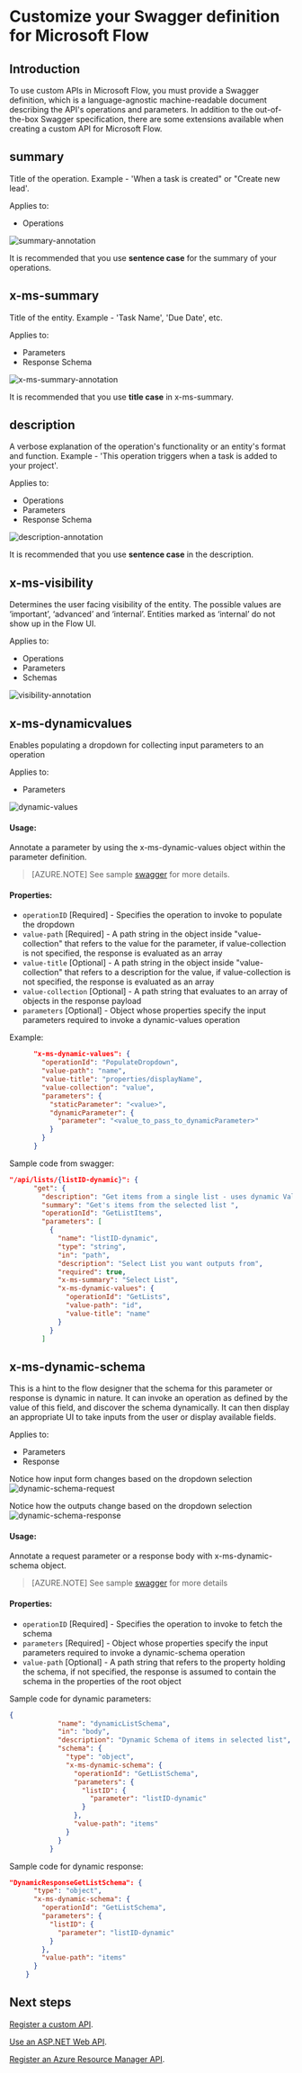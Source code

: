 <properties
	pageTitle="Customize your Swagger definition for Microsoft Flow | Microsoft Flow"
	description="View the schema extensions required by Swagger to work with Microsoft Flow"
	services=""
    suite="flow"
	documentationCenter=""
	authors="msftman"
	manager="anneta"
	editor="sunaysv"/>

<tags
   ms.service="flow"
   ms.devlang="na"
   ms.topic="article"
   ms.tgt_pltfrm="na"
   ms.workload="na"
   ms.date="04/11/2017"
   ms.author="deonhe"/>

# Customize your Swagger definition for Microsoft Flow

## Introduction

To use custom APIs in Microsoft Flow, you must provide a Swagger definition, which is a language-agnostic machine-readable document describing the API's operations and parameters.  In addition to the out-of-the-box Swagger specification, there are some extensions available when creating a custom API for Microsoft Flow.

## summary 
Title of the operation. Example - 'When a task is created" or "Create new lead'. 

Applies to: 
* Operations

![summary-annotation](./media/customapi-how-to-swagger/figure_1.png)

It is recommended that you use **sentence case** for the summary of your operations.

## x-ms-summary
Title of the entity. Example - 'Task Name', 'Due Date', etc. 

Applies to:
* Parameters
* Response Schema

![x-ms-summary-annotation](./media/customapi-how-to-swagger/figure_2.png)

It is recommended that you use **title case** in x-ms-summary.
 
## description
A verbose explanation of the operation's functionality or an entity's format and function. Example - 'This operation triggers when a task is added to your project'.

Applies to:
* Operations
* Parameters
* Response Schema

![description-annotation](./media/customapi-how-to-swagger/figure_3.jpg)

It is recommended that you use **sentence case** in the description.


## x-ms-visibility
Determines the user facing visibility of the entity. The possible values are ‘important’, ‘advanced’ and ‘internal’. Entities marked as ‘internal’ do not show up in the Flow UI.

Applies to:
* Operations
* Parameters
* Schemas

![visibility-annotation](./media/customapi-how-to-swagger/figure_4.jpg)

## x-ms-dynamicvalues
Enables populating a dropdown for collecting input parameters to an operation

Applies to: 
* Parameters

![dynamic-values](./media/customapi-how-to-swagger/figure_5.png)

#### Usage: 
Annotate a parameter by using the x-ms-dynamic-values object within the parameter definition. 

>[AZURE.NOTE] See sample [swagger](https://procsi.blob.core.windows.net/blog-images/sampleDynamicSwagger.json) for more details. 

#### Properties:  
* `operationID` [Required] - Specifies the operation to invoke to populate the dropdown
* `value-path` [Required] - A path string in the object inside "value-collection" that refers to the value for the parameter, if value-collection is not specified, the response is evaluated as an array
* `value-title` [Optional] - A path string in the object inside "value-collection" that refers to a description for the value, if value-collection is not specified, the response is evaluated as an array
* `value-collection` [Optional] - A path string that evaluates to an array of objects in the response payload
* `parameters` [Optional] - Object whose properties specify the input parameters required to invoke a dynamic-values operation

Example:

```json
      "x-ms-dynamic-values": {
        "operationId": "PopulateDropdown",
        "value-path": "name",
        "value-title": "properties/displayName",
        "value-collection": "value",
        "parameters": {
          "staticParameter": "<value>",
          "dynamicParameter": {
            "parameter": "<value_to_pass_to_dynamicParameter>"
          }
        }
      }
```

Sample code from swagger: 

```json
"/api/lists/{listID-dynamic}": {
      "get": {
        "description": "Get items from a single list - uses dynamic Values and outputs dynamic-schema",
        "summary": "Get's items from the selected list ",
        "operationId": "GetListItems",
        "parameters": [
          {
            "name": "listID-dynamic",
            "type": "string",
            "in": "path",
            "description": "Select List you want outputs from",
            "required": true,
            "x-ms-summary": "Select List",
            "x-ms-dynamic-values": {
              "operationId": "GetLists",
              "value-path": "id",
              "value-title": "name"
            }
          }
        ]
```

## x-ms-dynamic-schema
This is a hint to the flow designer that the schema for this parameter or response is dynamic in nature. It can invoke an operation as defined by the value of this field, and discover the schema dynamically. It can then display an appropriate UI to take inputs from the user or display available fields.

Applies to:
* Parameters
* Response


Notice how input form changes based on the dropdown selection
![dynamic-schema-request](./media/customapi-how-to-swagger/figure_6.png)

Notice how the outputs change based on the dropdown selection
![dynamic-schema-response](./media/customapi-how-to-swagger/figure_7.png)

#### Usage:
Annotate a request parameter or a response body with x-ms-dynamic-schema object. 
>[AZURE.NOTE] See sample [swagger](https://procsi.blob.core.windows.net/blog-images/sampleDynamicSwagger.json) for more details

#### Properties: 
* `operationID` [Required] - Specifies the operation to invoke to fetch the schema
* `parameters` [Required] - Object whose properties specify the input parameters required to invoke a dynamic-schema operation
* `value-path` [Optional] - A path string that refers to the property holding the schema, if not specified, the response is assumed to contain the schema in the properties of the root object

Sample code for dynamic parameters: 

```json
{
            "name": "dynamicListSchema",
            "in": "body",
            "description": "Dynamic Schema of items in selected list",
            "schema": {
              "type": "object",
              "x-ms-dynamic-schema": {
                "operationId": "GetListSchema",
                "parameters": {
                  "listID": {
                    "parameter": "listID-dynamic"
                  }
                },
                "value-path": "items"
              }
            }
          }
```

Sample code for dynamic response:

```json
"DynamicResponseGetListSchema": {
      "type": "object",
      "x-ms-dynamic-schema": {
        "operationId": "GetListSchema",
        "parameters": {
          "listID": {
            "parameter": "listID-dynamic"
          }
        },
        "value-path": "items"
      }
    }
```

## Next steps

[Register a custom API](register-custom-api.md).

[Use an ASP.NET Web API](customapi-web-api-tutorial.md).

[Register an Azure Resource Manager API](customapi-azure-resource-manager-tutorial.md).

